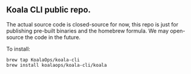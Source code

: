 ## Koala CLI public repo.

The actual source code is closed-source for now, this repo is just for publishing pre-built binaries and the homebrew formula.
We may open-source the code in the future.

To install:

```
brew tap KoalaOps/koala-cli
brew install koalaops/koala-cli/koala
```

